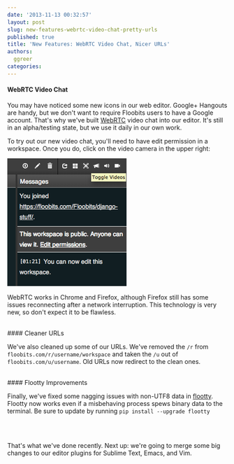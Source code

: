 ```yaml
---
date: '2013-11-13 00:32:57'
layout: post
slug: new-features-webrtc-video-chat-pretty-urls
published: true
title: 'New Features: WebRTC Video Chat, Nicer URLs'
authors:
  ggreer
categories:
---
```


#### WebRTC Video Chat

You may have noticed some new icons in our web editor. Google+ Hangouts are handy, but we don't want to require Floobits users to have a Google account. That's why we've built [WebRTC](http://en.wikipedia.org/wiki/WebRTC) video chat into our editor. It's still in an alpha/testing state, but we use it daily in our own work.

To try out our new video chat, you'll need to have edit permission in a workspace. Once you do, click on the video camera in the upper right:

![WebRTC Video Toggle](/images/webrtc_video.png)

WebRTC works in Chrome and Firefox, although Firefox still has some issues reconnecting after a network interruption. This technology is very new, so don't expect it to be flawless.

<br />
#### Cleaner URLs

We've also cleaned up some of our URLs. We've removed the `/r` from `floobits.com/r/username/workspace` and taken the `/u` out of `floobits.com/u/username`. Old URLs now redirect to the clean ones.


<br />
#### Flootty Improvements

Finally, we've fixed some nagging issues with non-UTF8 data in [flootty](https://floobits.com/help/flootty/). Flootty now works even if a misbehaving process spews binary data to the terminal. Be sure to update by running `pip install --upgrade flootty`


<br />
<br />

That's what we've done recently. Next up: we're going to merge some big changes to our editor plugins for Sublime Text, Emacs, and Vim.
